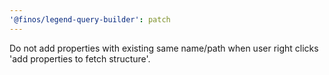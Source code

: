 ```yaml
---
'@finos/legend-query-builder': patch
---
```


Do not add properties with existing same name/path when user right clicks 'add properties to fetch structure'.

